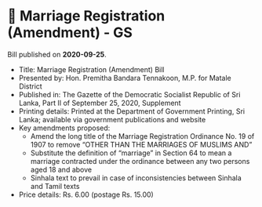 # 📄  Marriage Registration (Amendment) - GS

Bill published on **2020-09-25**.

- Title: Marriage Registration (Amendment) Bill
- Presented by: Hon. Premitha Bandara Tennakoon, M.P. for Matale District
- Published in: The Gazette of the Democratic Socialist Republic of Sri Lanka, Part II of September 25, 2020, Supplement
- Printing details: Printed at the Department of Government Printing, Sri Lanka; available via government publications and website
- Key amendments proposed:
  - Amend the long title of the Marriage Registration Ordinance No. 19 of 1907 to remove “OTHER THAN THE MARRIAGES OF MUSLIMS AND”
  - Substitute the definition of “marriage” in Section 64 to mean a marriage contracted under the ordinance between any two persons aged 18 and above
  - Sinhala text to prevail in case of inconsistencies between Sinhala and Tamil texts
- Price details: Rs. 6.00 (postage Rs. 15.00)
